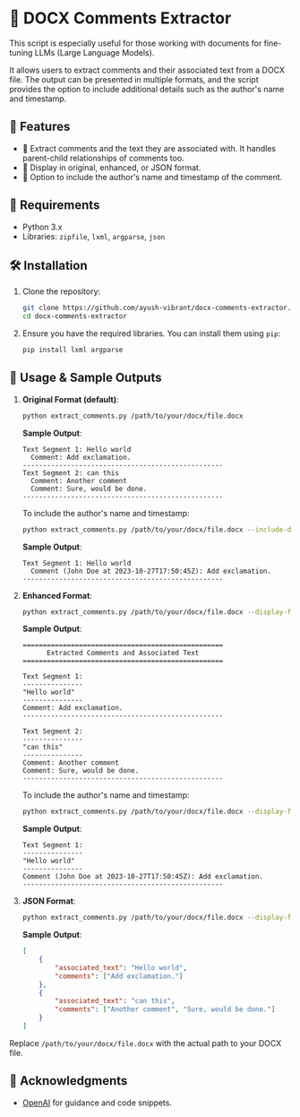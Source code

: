 
# 📝 DOCX Comments Extractor 

This script is especially useful for those working with documents for fine-tuning LLMs (Large Language Models). 

It allows users to extract comments and their associated text from a DOCX file. The output can be presented in multiple formats, and the script provides the option to include additional details such as the author's name and timestamp.

## 🌟 Features

- 📌 Extract comments and the text they are associated with. It handles parent-child relationships of comments too.
- 🎨 Display in original, enhanced, or JSON format.
- 📜 Option to include the author's name and timestamp of the comment.

## 🔧 Requirements

- Python 3.x
- Libraries: `zipfile`, `lxml`, `argparse`, `json`

## 🛠 Installation

1. Clone the repository:

   ```bash
   git clone https://github.com/ayush-vibrant/docx-comments-extractor.git
   cd docx-comments-extractor
   ```

2. Ensure you have the required libraries. You can install them using `pip`:

   ```bash
   pip install lxml argparse
   ```

## 🚀 Usage & Sample Outputs

1. **Original Format (default)**:

   ```bash
   python extract_comments.py /path/to/your/docx/file.docx
   ```

   **Sample Output**:
   ```
   Text Segment 1: Hello world
     Comment: Add exclamation.
   --------------------------------------------------
   Text Segment 2: can this
     Comment: Another comment
     Comment: Sure, would be done.
   --------------------------------------------------
   ```

   To include the author's name and timestamp:

   ```bash
   python extract_comments.py /path/to/your/docx/file.docx --include-details
   ```

   **Sample Output**:
   ```
   Text Segment 1: Hello world
     Comment (John Doe at 2023-10-27T17:50:45Z): Add exclamation.
   --------------------------------------------------
   ```

2. **Enhanced Format**:

   ```bash
   python extract_comments.py /path/to/your/docx/file.docx --display-format enhanced
   ```

   **Sample Output**:
   ```
   ==================================================
         Extracted Comments and Associated Text      
   ==================================================

   Text Segment 1:
   ---------------
   "Hello world"
   ---------------
   Comment: Add exclamation.
   --------------------------------------------------

   Text Segment 2:
   ---------------
   "can this"
   ---------------
   Comment: Another comment
   Comment: Sure, would be done.
   --------------------------------------------------
   ```

   To include the author's name and timestamp:

   ```bash
   python extract_comments.py /path/to/your/docx/file.docx --display-format enhanced --include-details
   ```

   **Sample Output**:
   ```
   Text Segment 1:
   ---------------
   "Hello world"
   ---------------
   Comment (John Doe at 2023-10-27T17:50:45Z): Add exclamation.
   --------------------------------------------------
   ```

3. **JSON Format**:

   ```bash
   python extract_comments.py /path/to/your/docx/file.docx --display-format json
   ```

   **Sample Output**:
   ```json
   [
       {
           "associated_text": "Hello world",
           "comments": ["Add exclamation."]
       },
       {
           "associated_text": "can this",
           "comments": ["Another comment", "Sure, would be done."]
       }
   ]
   ```

Replace `/path/to/your/docx/file.docx` with the actual path to your DOCX file.

## 👏 Acknowledgments

- [OpenAI](https://www.openai.com/) for guidance and code snippets.
